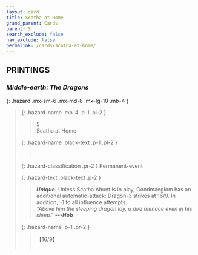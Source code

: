 ```yaml
---
layout: card
title: Scatha at Home
grand_parent: Cards
parent: S
search_exclude: false
nav_exclude: false
permalink: /cards/scatha-at-home/
---
```


## PRINTINGS


### _Middle-earth: The Dragons_

{: .hazard .mx-sm-6 .mx-md-8 .mx-lg-10 .mb-4 }
> {: .hazard-name .mb-4 .p-1 .pl-2 }
> > <div class="hazard-mp">5</div>
> > <div class="card-name">Scatha at Home</div>
>
> {: .hazard-name .black-text .p-1 .pl-2 }
> > &nbsp;
>
> {: .hazard-classification .pr-2 }
> Permanent-event
>
> {: .hazard-text .black-text .p-2 }
> > _**Unique.**_ Unless Scatha Ahunt is in play, Gondmaeglom has an additional automatic-attack: Dragon-3 strikes at 16/9. In addition, -1 to all influence attempts. <br>_"Above him the sleeping dragon lay, a dire menace even in his sleep."_ ***---&#65279;Hob*** 
>
> {: .hazard-name .p-1 .pr-2 }
> > <div class="card-shield">【16/9】</div>
> > <div class="card-corruption">&nbsp;</div>
